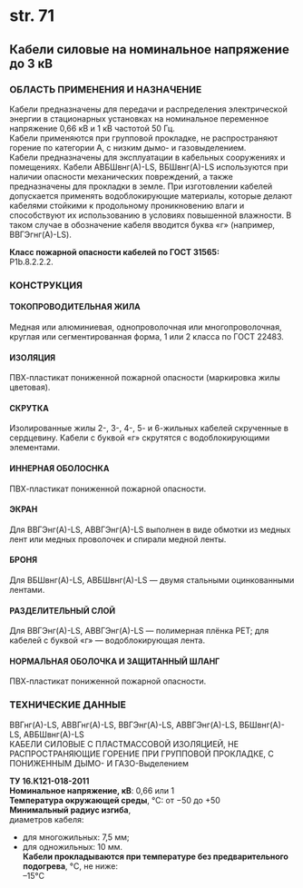 # str. 71

## Кабели силовые на номинальное напряжение до 3 кВ  
### ОБЛАСТЬ ПРИМЕНЕНИЯ И НАЗНА́ЧЕНИЕ  

Кабели предназначены для передачи и распределения электрической энергии в стационарных установках на номинальное переменное напряжение 0,66 кВ и 1 кВ частотой 50 Гц.  
Кабели применяются при групповой прокладке, не распространяют горение по категории А, с низким дымо- и газовыделением.  
Кабели предназначены для эксплуатации в кабельных сооружениях и помещениях. Кабели АВБШвнг(А)-LS, ВБШвнг(А)-LS используются при наличии опасности механических повреждений, а также предназначены для прокладки в земле. При изготовлении кабелей допускается применять водоблокирующие материалы, которые делают кабелями стойкими к продольному проникновению влаги и способствуют их использованию в условиях повышенной влажности. В таком случае в обозначение кабеля вводится буква «г» (например, ВВГЭгнг(А)-LS).  

**Класс пожарной опасности кабелей по ГОСТ 31565:**  
P1b.8.2.2.2.

### **КОНСТРУКЦИЯ**

#### **ТОКОПРОВОДИТЕЛЬНАЯ ЖИЛА**
Медная или алюминиевая, однопроволочная или многопроволочная, круглая или сегментированная форма, 1 или 2 класса по ГОСТ 22483.

#### **ИЗОЛЯЦИЯ**
ПВХ-пластикат пониженной пожарной опасности (маркировка жилы цветовая).

#### **СКРУТКА**
Изолированные жилы 2-, 3-, 4-, 5- и 6-жильных кабелей скрученные в сердцевину. 
Кабели с буквой «г» скрутятся с водоблокирующими элементами.

#### **ИННЕРНАЯ ОБОЛОCHКА**
ПВХ-пластикат пониженной пожарной опасности.

#### **ЭКРАН**
Для ВВГЭнг(А)-LS, АВВГЭнг(А)-LS выполнен в виде обмотки из медных лент или медных проволочек и спирали медной ленты.

#### **БРОНЯ**
Для ВБШвнг(А)-LS, АВБШвнг(А)-LS — двумя стальными оцинкованными лентами.

#### **РАЗДЕЛИТЕЛЬНЫЙ СЛОЙ**
Для ВВГЭнг(А)-LS, АВВГЭнг(А)-LS — полимерная плёнка PET; для кабелей с буквой «г» — водоблокирующая лента.

#### **НОРМАЛЬНАЯ ОБОЛОЧКА И ЗАЩИТАННЫЙ ШЛАНГ**
ПВХ-пластикат пониженной пожарной опасности.

### **ТЕХНИЧЕСКИЕ ДАННЫЕ**

ВВГнг(А)-LS, АВВГнг(А)-LS, ВВГЭнг(А)-LS, АВВГЭнг(А)-LS, ВБШвнг(А)-LS, АВБШвнг(А)-LS  
КАБЕЛИ СИЛОВЫЕ С ПЛАСТМАССОВОЙ ИЗОЛЯЦИЕЙ, НЕ РАСПРОСТРАНЯЮЩИЕ ГОРЕНИЕ ПРИ ГРУППОВОЙ ПРОКЛАДКЕ, С ПОНИЖЕННЫМ ДЫМО- И ГАЗО-Выделением  

**ТУ 16.К121-018-2011**  
**Номинальное напряжение, кВ**: 0,66 или 1  
**Температура окружающей среды**, °C: от −50 до +50  
**Минимальный радиус изгиба**,  
диаметров кабеля:
* для многожильных: 7,5 мм;
* для одножильных: 10 мм.  
**Кабели прокладываются при температуре без предварительного подогрева**, °C, не ниже:  
–15°C  